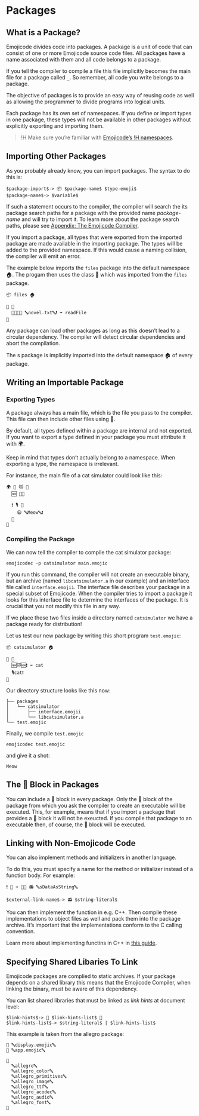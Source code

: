 # Packages

## What is a Package?

Emojicode divides code into packages. A package is a unit of code
that can consist of one or more Emojicode source code files. All packages have a
name associated with them and all code belongs to a package.

If you tell the compiler to compile a file this file implicitly becomes the
main file for a package called `_`. So remember, all code you write
belongs to a package.

The objective of packages is to provide an easy way of reusing code as well as
allowing the programmer to divide programs into logical units.

Each package has its own set of namespaces. If you define or
import types in one package, these types will not be available in other packages
without explicitly exporting and importing them.

>!H Make sure you’re familiar with [Emojicode’s
>!H namespaces](types.html#namespaces).

## Importing Other Packages

As you probably already know, you can import packages. The syntax to do this is:

```syntax
$package-import$-> 📦 $package-name$ $type-emoji$
$package-name$-> $variable$
```

If such a statement occurs to the compiler, the compiler will search the
its package search paths for a package with the provided name *package-name*
and will try to import it. To learn more about the package search paths, please
see [Appendix: The Emojicode Compiler](compiler.html).

If you import a package, all types that were exported from the imported package
are made available in the importing package. The types will be added to the
provided namespace. If this would cause a naming collision, the compiler will
emit an error.

The example below imports the `files` package into the default namespace 🏠.
The progam then uses the class 📄 which was imported from the
`files` package.

```
📦 files 🏠

🏁 🍇
  🍺🆕📄📜 🔤novel.txt🔤❗️ ➡️ readFile
🍉
```

Any package can load other packages as long as this doesn’t lead to a circular
dependency. The compiler will detect circular dependencies and abort the
compilation.

The s package is implicitly imported into the default namespace 🏠 of
every package.

## Writing an Importable Package

### Exporting Types

A package always has a main file, which is the file you pass to the compiler.
This file can then include other files using 📜.

By default, all types defined within a package are internal and not
exported. If you want to export a type defined in your package you must
attribute it with 🌍.

Keep in mind that types don’t actually belong to a namespace. When exporting a
type, the namespace is irrelevant.

For instance, the main file of a cat simulator could look like this:

```
🌍 🐇 🐱 🍇
  🆕 🍇🍉

  ❗️ 🎙 🍇
    😀 🔤Meow🔤❗️
  🍉
🍉
```

### Compiling the Package

We can now tell the compiler to compile the cat simulator package:

```
emojicodec -p catsimulator main.emojic
```

If you run this command, the compiler will not create an executable binary, but
an archive (named `libcatsimulator.a` in our example) and an interface file
called `interface.emojii`. The interface file describes your package in a
special subset of Emojicode.
When the compiler tries to import a package it looks for this interface file to
determine the interfaces of the package. It is crucial that you not modify this
file in any way.

If we place these two files inside a directory named `catsimulator` we
have a package ready for distribution!

Let us test our new package by writing this short program `test.emojic`:

```
📦 catsimulator 🏠

🏁 🍇
  🆕🐱🆕❗️ ➡️ cat
  🎙cat❗️
🍉
```

Our directory structure looks like this now:

```
├── packages
│   └── catsimulator
│       ├── interface.emojii
│       └── libcatsimulator.a
└── test.emojic
```

Finally, we compile `test.emojic`

```
emojicodec test.emojic
```

and give it a shot:

```
Meow
```

## The 🏁 Block in Packages

You can include a 🏁 block in every package. Only the 🏁 block of the package from
which you ask the compiler to create an executable will be executed. This,  for
example, means that if you import a package that provides a 🏁 block it will not
be exeucted. If you compile that package to an executable then, of course, the 🏁
block will be executed.

## Linking with Non-Emojicode Code

You can also implement methods and initializers in another language.

To do this, you must specify a name for the method or initializer instead
of a function body. For example:

```
❗️ 🔡 ➡️ 🍬🔡 📻 🔤sDataAsString🔤
```

```syntax
$external-link-name$-> 📻 $string-literal$
```

You can then implement the function in e.g. C++. Then compile these
implementations to object files as well and pack them into the package archive.
It’s important that the implementations conform to the C calling convention.

Learn more about implementing functins in C++ in [this guide](/docs/guides/api.html).

## Specifying Shared Libaries To Link

Emojicode packages are complied to static archives. If your package depends
on a shared library this means that the Emojicode Compiler, when linking
the binary, must be aware of this dependency.

You can list shared libraries that must be linked as *link hints* at document
level:

```syntax
$link-hints$-> 🔗 $link-hints-list$ 🔗
$link-hints-list$-> $string-literal$ | $link-hints-list$
```

This example is taken from the allegro package:

```
📜 🔤display.emojic🔤
📜 🔤app.emojic🔤

🔗
  🔤allegro🔤
  🔤allegro_color🔤
  🔤allegro_primitives🔤
  🔤allegro_image🔤
  🔤allegro_ttf🔤
  🔤allegro_acodec🔤
  🔤allegro_audio🔤
  🔤allegro_font🔤
🔗
```

